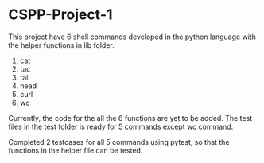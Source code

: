 # CSPP-Project-1

This project have 6 shell commands developed in the python language with the helper functions in lib folder.

1. cat
2. tac
3. tail
4. head
5. curl
6. wc

Currently, the code for the all the 6 functions are yet to be added. The test files in the test folder is ready for 5 commands except wc command. 

Completed 2 testcases for all 5 commands using pytest, so that the functions in the helper file can be tested.

